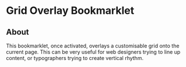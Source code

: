 # Grid Overlay Bookmarklet

## About

This bookmarklet, once activated, overlays a customisable grid onto the current page. This can be very useful for web designers trying to line up content, or typographers trying to create vertical rhythm.